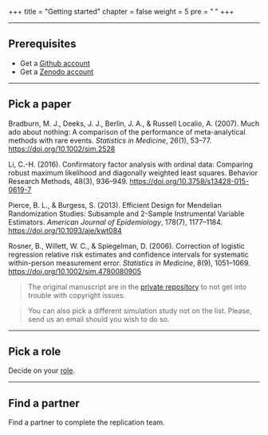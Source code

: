 +++
title = "Getting started"
chapter = false
weight = 5
pre = "<b> </b>"
+++

___

## Prerequisites

* Get a [Github account](https://github.com/join)
* Get a [Zenodo account](https://zenodo.org/signup/)


<!-- Please note that it's very important to us that we maintain a positive and supportive environment for everyone who wants to participate. 
When you join us we ask that you follow our [code of conduct](#coc) in all interactions both on and offline.
-->

<!-- Add link to code of conduct-->
___

## Pick a paper 


Bradburn, M. J., Deeks, J. J., Berlin, J. A., & Russell Localio, A. (2007). Much ado about nothing: A comparison of the performance of meta-analytical methods with rare events. *Statistics in Medicine*, 26(1), 53–77. https://doi.org/10.1002/sim.2528

Li, C.-H. (2016). Confirmatory factor analysis with ordinal data: Comparing robust maximum likelihood and diagonally weighted least squares. Behavior Research Methods, 48(3), 936–949. https://doi.org/10.3758/s13428-015-0619-7

Pierce, B. L., & Burgess, S. (2013). Efficient Design for Mendelian Randomization Studies: Subsample and 2-Sample Instrumental Variable Estimators. *American Journal of Epidemiology*, 178(7), 1177–1184. https://doi.org/10.1093/aje/kwt084

Rosner, B., Willett, W. C., & Spiegelman, D. (2006). Correction of logistic regression relative risk estimates and confidence intervals for systematic within-person measurement error. *Statistics in Medicine*, 8(9), 1051–1069. https://doi.org/10.1002/sim.4780080905


> The original manuscript are in the [private repository](https://github.com/replisims/private) to not get into trouble with copyright issues.

> You can also pick a different simulation study not on the list. Please, send us an email should you wish to do so.
___

## Pick a role
Decide on your [role](/getting-started/roles).
___

## Find a partner
Find a partner to complete the replication team.

